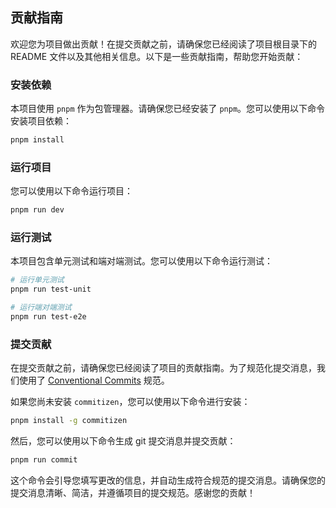 ## 贡献指南

欢迎您为项目做出贡献！在提交贡献之前，请确保您已经阅读了项目根目录下的 README 文件以及其他相关信息。以下是一些贡献指南，帮助您开始贡献：

### 安装依赖

本项目使用 `pnpm` 作为包管理器。请确保您已经安装了 `pnpm`。您可以使用以下命令安装项目依赖：

```sh
pnpm install
```

### 运行项目

您可以使用以下命令运行项目：

```sh
pnpm run dev
```

### 运行测试

本项目包含单元测试和端对端测试。您可以使用以下命令运行测试：

```sh
# 运行单元测试
pnpm run test-unit

# 运行端对端测试
pnpm run test-e2e
```

### 提交贡献

在提交贡献之前，请确保您已经阅读了项目的贡献指南。为了规范化提交消息，我们使用了 [Conventional Commits](https://www.conventionalcommits.org/) 规范。

如果您尚未安装 `commitizen`，您可以使用以下命令进行安装：

```sh
pnpm install -g commitizen
```

然后，您可以使用以下命令生成 git 提交消息并提交贡献：

```sh
pnpm run commit
```

这个命令会引导您填写更改的信息，并自动生成符合规范的提交消息。请确保您的提交消息清晰、简洁，并遵循项目的提交规范。感谢您的贡献！